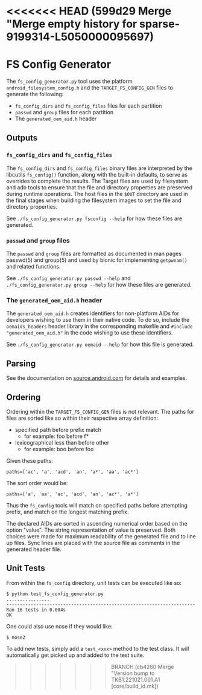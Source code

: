 <<<<<<< HEAD   (599d29 Merge "Merge empty history for sparse-9199314-L5050000095697)
=======
# FS Config Generator

The `fs_config_generator.py` tool uses the platform `android_filesystem_config.h` and the
`TARGET_FS_CONFIG_GEN` files to generate the following:
* `fs_config_dirs` and `fs_config_files` files for each partition
* `passwd` and `group` files for each partition
* The `generated_oem_aid.h` header

## Outputs

### `fs_config_dirs` and `fs_config_files`

The `fs_config_dirs` and `fs_config_files` binary files are interpreted by the libcutils
`fs_config()` function, along with the built-in defaults, to serve as overrides to complete the
results. The Target files are used by filesystem and adb tools to ensure that the file and directory
properties are preserved during runtime operations. The host files in the `$OUT` directory are used
in the final stages when building the filesystem images to set the file and directory properties.

See `./fs_config_generator.py fsconfig --help` for how these files are generated.

### `passwd` and `group` files

The `passwd` and `group` files are formatted as documented in man pages passwd(5) and group(5) and
used by bionic for implementing `getpwnam()` and related functions.

See `./fs_config_generator.py passwd --help` and `./fs_config_generator.py group --help` for how
these files are generated.

### The `generated_oem_aid.h` header

The `generated_oem_aid.h` creates identifiers for non-platform AIDs for developers wishing to use
them in their native code.  To do so, include the `oemaids_headers` header library in the
corresponding makefile and `#include "generated_oem_aid.h"` in the code wishing to use these
identifiers.

See `./fs_config_generator.py oemaid --help` for how this file is generated.

## Parsing

See the documentation on [source.android.com](https://source.android.com/devices/tech/config/filesystem#configuring-aids) for details and examples.


## Ordering

Ordering within the `TARGET_FS_CONFIG_GEN` files is not relevant. The paths for files are sorted
like so within their respective array definition:
 * specified path before prefix match
   * for example: foo before f*
 * lexicographical less than before other
   * for example: boo before foo

Given these paths:

    paths=['ac', 'a', 'acd', 'an', 'a*', 'aa', 'ac*']

The sort order would be:

    paths=['a', 'aa', 'ac', 'acd', 'an', 'ac*', 'a*']

Thus the `fs_config` tools will match on specified paths before attempting prefix, and match on the
longest matching prefix.

The declared AIDs are sorted in ascending numerical order based on the option "value". The string
representation of value is preserved. Both choices were made for maximum readability of the
generated file and to line up files. Sync lines are placed with the source file as comments in the
generated header file.

## Unit Tests

From within the `fs_config` directory, unit tests can be executed like so:

    $ python test_fs_config_generator.py
    ................
    ----------------------------------------------------------------------
    Ran 16 tests in 0.004s
    OK


One could also use nose if they would like:

    $ nose2

To add new tests, simply add a `test_<xxx>` method to the test class. It will automatically
get picked up and added to the test suite.
>>>>>>> BRANCH (cb4260 Merge "Version bump to TKB1.221021.001.A1 [core/build_id.mk])
